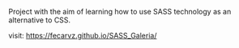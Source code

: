 Project with the aim of learning how to use SASS technology as an alternative to CSS.

visit: https://fecarvz.github.io/SASS_Galeria/ 
